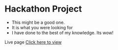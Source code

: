 # Hackathon Project

- This might be a good one.
- It is what you were looking for
- I have done to the best of my knowledge. Its wow!

Live page
[Click here to view](Johnogada92/Johnogada92.github.io/)
